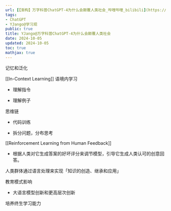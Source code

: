 ```yaml
---
url: [【渐构】万字科普ChatGPT-4为什么会颠覆人类社会_哔哩哔哩_bilibili](https://www.bilibili.com/video/BV1MY4y1R7EN/)
tags:
- ChatGPT
- YJango@学习观
public: true
title: YJango@万字科普ChatGPT-4为什么会颠覆人类社会
date: 2024-10-05
updated: 2024-10-05
toc: true
mathjax: true
---
```


记忆和泛化

[[In-Context Learning]] 语境内学习

  + 理解指令

  + 理解例子

思维链

  + 代码训练

  + 拆分问题，分布思考

[[Reinforcement Learning from Human Feedback]]

  + 根据人类对它生成答案的好坏评分来调节模型，引导它生成人类认可的创意回答。

人类群体通过语言处理来实现「知识的创造、继承和应用」

教育模式影响

  + 大语言模型创新和更高层次创新

培养终生学习能力
